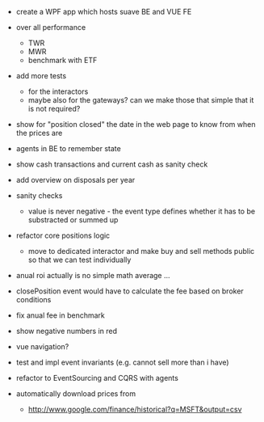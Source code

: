 

- create a WPF app which hosts suave BE and VUE FE



- over all performance
  - TWR
  - MWR
  - benchmark with ETF


- add more tests
  - for the interactors
  - maybe also for the gateways? can we make those that simple that it is not required?


- show for "position closed" the date in the web page to know from when the prices are

- agents in BE to remember state

- show cash transactions and current cash as sanity check
- add overview on disposals per year

- sanity checks
  - value is never negative - the event type defines whether it has to be substracted or summed up

- refactor core positions logic
  - move to dedicated interactor and make buy and sell methods public so that we can test individually

- anual roi actually is no simple math average ...

- closePosition event would have to calculate the fee based on broker conditions

- fix anual fee in benchmark

- show negative numbers in red

- vue navigation?

- test and impl event invariants (e.g. cannot sell more than i have)

- refactor to EventSourcing and CQRS with agents

- automatically download prices from
  - http://www.google.com/finance/historical?q=MSFT&output=csv